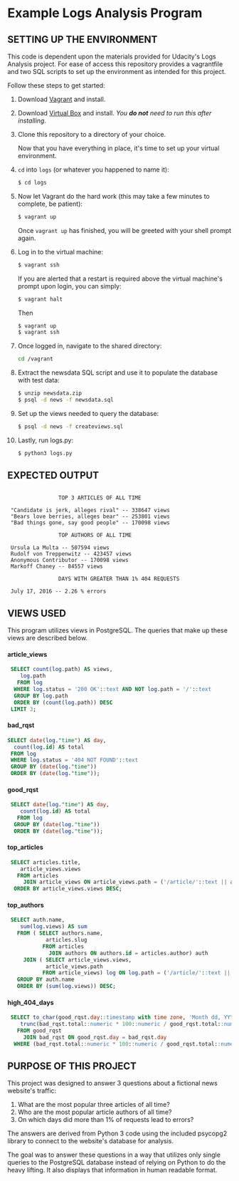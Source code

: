 # Example Logs Analysis Program

## SETTING UP THE ENVIRONMENT

This code is dependent upon the materials provided for Udacity's Logs
Analysis project. For ease of access this repository provides a vagrantfile
and two SQL scripts to set up the environment as intended for this project.  

Follow these steps to get started:

1. Download [Vagrant](https://www.vagrantup.com/) and install.
2. Download [Virtual Box](https://www.virtualbox.org/) and install. *You **do not** need to run this after installing*.
3. Clone this repository to a directory of your choice.

   Now that you have everything in place, it's time to set up your virtual environment.
   
4. `cd` into `logs` (or whatever you happened to name it):
   ```sh
   $ cd logs
   ```

5. Now let Vagrant do the hard work (this may take a few minutes to complete, be patient):
   ```sh
   $ vagrant up
   ```
   Once `vagrant up` has finished, you will be greeted with your shell prompt again.

6. Log in to the virtual machine:
   ```sh
   $ vagrant ssh
   ```
   
   If you are alerted that a restart is required above the virtual machine's prompt upon login, you can simply:
   ```sh
   $ vagrant halt
   ```
   Then
   ```sh
   $ vagrant up
   $ vagrant ssh
   ```
   
7. Once logged in, navigate to the shared directory:
   ```sh
   cd /vagrant
   ```

8. Extract the newsdata SQL script and use it to populate the database with test data:
   ```sh
   $ unzip newsdata.zip
   $ psql -d news -f newsdata.sql
   ```

9. Set up the views needed to query the database:
   ```sh
   $ psql -d news -f createviews.sql
   ```
9. Lastly, run logs.py:
   ```sh
   $ python3 logs.py
   ```

## EXPECTED OUTPUT
````

                TOP 3 ARTICLES OF ALL TIME

 "Candidate is jerk, alleges rival" -- 338647 views
 "Bears love berries, alleges bear" -- 253801 views
 "Bad things gone, say good people" -- 170098 views

                TOP AUTHORS OF ALL TIME

 Ursula La Multa -- 507594 views
 Rudolf von Treppenwitz -- 423457 views
 Anonymous Contributor -- 170098 views
 Markoff Chaney -- 84557 views

                DAYS WITH GREATER THAN 1% 404 REQUESTS

 July 17, 2016 -- 2.26 % errors
````

## VIEWS USED

This program utilizes views in PostgreSQL. The queries that make up these views are described below.

#### article_views
````sql
 SELECT count(log.path) AS views,
    log.path
   FROM log
  WHERE log.status = '200 OK'::text AND NOT log.path = '/'::text
  GROUP BY log.path
  ORDER BY (count(log.path)) DESC
 LIMIT 3;
 ````
 
 #### bad_rqst
 ````sql
 SELECT date(log."time") AS day,
   count(log.id) AS total
  FROM log
  WHERE log.status = '404 NOT FOUND'::text
  GROUP BY (date(log."time"))
  ORDER BY (date(log."time"));
````

#### good_rqst
````sql
 SELECT date(log."time") AS day,
    count(log.id) AS total
   FROM log
  GROUP BY (date(log."time"))
  ORDER BY (date(log."time"));
````

#### top_articles
````sql
 SELECT articles.title,
    article_views.views
   FROM articles
     JOIN article_views ON article_views.path = ('/article/'::text || articles.slug)
  ORDER BY article_views.views DESC;
````

#### top_authors
````sql
 SELECT auth.name,
    sum(log.views) AS sum
   FROM ( SELECT authors.name,
            articles.slug
           FROM articles
             JOIN authors ON authors.id = articles.author) auth
     JOIN ( SELECT article_views.views,
            article_views.path
           FROM article_views) log ON log.path = ('/article/'::text || auth.slug)
   GROUP BY auth.name
   ORDER BY (sum(log.views)) DESC;
````

#### high_404_days
````sql
 SELECT to_char(good_rqst.day::timestamp with time zone, 'Month dd, YYYY'::text) AS to_char,
    trunc(bad_rqst.total::numeric * 100::numeric / good_rqst.total::numeric, 1) AS trunc
   FROM good_rqst
     JOIN bad_rqst ON good_rqst.day = bad_rqst.day
  WHERE (bad_rqst.total::numeric * 100::numeric / good_rqst.total::numeric) > 1::numeric;
````

## PURPOSE OF THIS PROJECT

This project was designed to answer 3 questions about a fictional news website's traffic:

1. What are the most popular three articles of all time?
2. Who are the most popular article authors of all time?
3. On which days did more than 1% of requests lead to errors?

The answers are derived from Python 3 code using the included psycopg2 library to 
connect to the website's database for analysis. 

The goal was to answer these questions in a way that utilizes only single queries to the
PostgreSQL database instead of relying on Python to do the heavy lifting. It also
displays that information in human readable format.